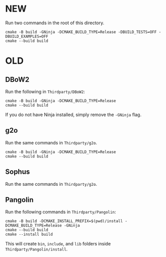 # NEW

Run two commands in the root of this directory.
```
cmake -B build -GNinja -DCMAKE_BUILD_TYPE=Release -DBUILD_TESTS=OFF -DBUILD_EXAMPLES=OFF
cmake --build build
```

# OLD

## DBoW2

Run the following in `Thirdparty/DBoW2`:
```
cmake -B build -GNinja -DCMAKE_BUILD_TYPE=Release
cmake --build build
```

If you do not have Ninja installed, simply remove the `-GNinja` flag.

## g2o

Run the same commands in `Thirdparty/g2o`.
```
cmake -B build -GNinja -DCMAKE_BUILD_TYPE=Release
cmake --build build
```

## Sophus

Run the same commands in `Thirdparty/g2o`.

## Pangolin

Run the following commands in `Thirdparty/Pangolin`:
```
cmake -B build -DCMAKE_INSTALL_PREFIX=$(pwd)/install -DCMAKE_BUILD_TYPE=Release -GNinja
cmake --build build
cmake --install build
```

This will create `bin`, `include`, and `lib` folders inside `Thirdparty/Pangolin/install`.
